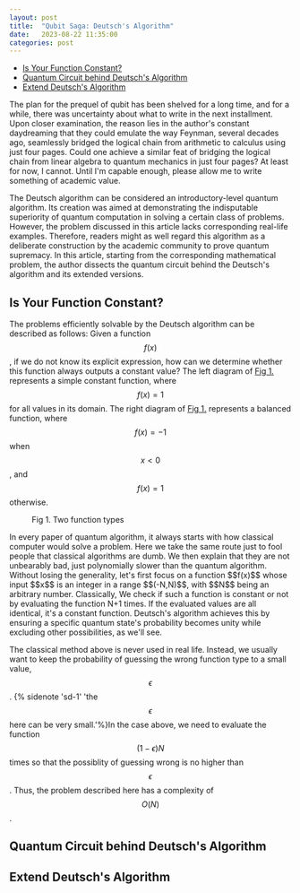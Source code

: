 ```yaml
---
layout: post
title:  "Qubit Saga: Deutsch's Algorithm"
date:   2023-08-22 11:35:00
categories: post
---
```


- [Is Your Function Constant?](#is-your-function-constant)
- [Quantum Circuit behind Deutsch's Algorithm](#quantum-circuit-behind-deutschs-algorithm)
- [Extend Deutsch's Algorithm](#extend-deutschs-algorithm)

The plan for the prequel of qubit has been shelved for a long time, and for a while, there was uncertainty about what to write in the next installment. Upon closer examination, the reason lies in the author's constant daydreaming that they could emulate the way Feynman, several decades ago, seamlessly bridged the logical chain from arithmetic to calculus using just four pages. Could one achieve a similar feat of bridging the logical chain from linear algebra to quantum mechanics in just four pages? At least for now, I cannot. Until I'm capable enough, please allow me to write something of academic value.<!--more-->

<!-- <div id="jxgbox" class="jxgbox shadow" style="aspect-ratio: 2 / 1; width: 40%; user-select: none; overflow: hidden; position: relative; touch-action: none;"></div>
<script>
  const board = JXG.JSXGraph.initBoard("jxgbox", {
    boundingbox: [-10, 10, 10, -10],
    keepaspectratio: true
});
var p0 = board.create('point', [0, 0], {
    name: 'T',
    trace: true
});
var p1 = board.create('point', [7, 5], {
    name: 'A',
    trace: true
});
var p2 = board.create('point', [5, 7], {
    name: 'B',
    trace: true
});
var l = board.create('line', [p1, p2], {
    name: ''
});
 
var t = board.create('transform', [function() {
    return p0.X();
}, function() {
    return p0.Y();
}], {
    type: 'translate'
});
t.bindTo([p1, p2]);
</script> -->
The Deutsch algorithm can be considered an introductory-level quantum algorithm. Its creation was aimed at demonstrating the indisputable superiority of quantum computation in solving a certain class of problems. However, the problem discussed in this article lacks corresponding real-life examples. Therefore, readers might as well regard this algorithm as a deliberate construction by the academic community to prove quantum supremacy. In this article, starting from the corresponding mathematical problem, the author dissects the quantum circuit behind the Deutsch's algorithm and its extended versions.

## Is Your Function Constant?
The problems efficiently solvable by the Deutsch algorithm can be described as follows: Given a function $$f(x)$$, if we do not know its explicit expression, how can we determine whether this function always outputs a constant value? The left diagram of <a href="#fig1">Fig 1.</a> represents a simple constant function, where $$f(x) = 1$$ for all values in its domain. The right diagram of <a href="#fig1">Fig 1.</a> represents a balanced function, where $$f(x) = -1$$ when $$x < 0$$, and $$f(x) = 1$$ otherwise.
<figure class="fullwidth">
<div id="fig1"></div>
<script>
	var trace1 = {
  x: [-1, 0, 1],
  y: [1, 1, 1],
  mode: 'lines',
  name: 'Constant Function'
  };

  var trace2 = {
  x: [-1, -0.0001, 0.0001, 1],
  y: [-1, -1, 1, 1],
  xaxis: 'x2',
  yaxis: 'y2',
  mode: 'lines',
  name: 'Balanced Function'
  };

  var data = [trace1, trace2];

  var layout = {
    grid: {rows: 1, columns: 2, pattern: 'independent'},
    autosize: false,
    width: 1000,
    height: 400,
    paper_bgcolor:'#f3f8f4',
    plot_bgcolor:'#f3f8f4',
    xaxis:{
      range:[-1,1]
    },
    yaxis:{
      title:"f(x)",
      position:1.2,
      range:[-1.5,1.5]
    },
    xaxis2:{
      range:[-1,1]
    },
    yaxis2:{
      range:[-1.5,1.5]
    },
    margin: {
      l: 50,
      r: 50,
      b: 0,
      t: 0,
      pad: 1
    },
  };
  var config = {responsive: true}
  Plotly.newPlot('fig1', data, layout, config);
</script>
<figcaption id="fig1">Fig 1. Two function types</figcaption>
</figure>
In every paper of quantum algorithm, it always starts with how classical computer would solve a problem. Here we take the same route just to fool people that classical algorithms are dumb. We then explain that they are not unbearably bad, just polynomially slower than the quantum algorithm. Without losing the generality, let's first focus on a function $$f(x)$$ whose input $$x$$ is an integer in a range $$(-N,N)$$, with $$N$$ being an arbitrary number. Classically, We check if such a function is constant or not by evaluating the function N+1 times. If the evaluated values are all identical, it's a constant function. Deutsch's algorithm achieves this by ensuring a specific quantum state's probability becomes unity while excluding other possibilities, as we'll see.

The classical method above is never used in real life. Instead, we usually want to keep the probability of guessing the wrong function type to a small value, $$\epsilon$$. {% sidenote 'sd-1' 'the $$\epsilon$$ here can be very small.'%}In the case above, we need to evaluate the function $$(1-\epsilon)N$$ times so that the possiblity of guessing wrong is no higher than $$\epsilon$$. Thus, the problem described here has a complexity of $$O(N)$$.
## Quantum Circuit behind Deutsch's Algorithm

## Extend Deutsch's Algorithm